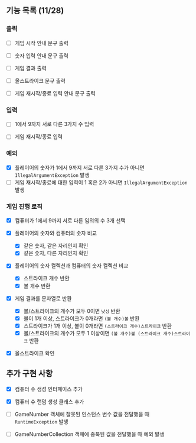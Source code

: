 ## 기능 목록 (11/28)

### 출력
- [ ] 게임 시작 안내 문구 출력
- [ ] 숫자 입력 안내 문구 출력
- [ ] 게임 결과 출력
- [ ] 올스트라이크 문구 출력
- [ ] 게임 재시작/종료 입력 안내 문구 출력


### 입력
- [ ] 1에서 9까지 서로 다른 3가지 수 입력
- [ ] 게임 재시작/종료 입력


### 예외
- [x] 플레이어의 숫자가 1에서 9까지 서로 다른 3가지 수가 아니면 `IllegalArgumentException` 발생
- [ ] 게임 재시작/종료에 대한 입력이 1 혹은 2가 아니면 `IllegalArgumentException` 발생

### 게임 진행 로직
- [x] 컴퓨터가 1에서 9까지 서로 다른 임의의 수 3개 선택

- [x] 플레이어의 숫자와 컴퓨터의 숫자 비교
  - [x] 같은 숫자, 같은 자리인지 확인
  - [x] 같은 숫자, 다른 자리인지 확인

- [x] 플레이어의 숫자 컬렉션과 컴퓨터의 숫자 컬렉션 비교
  - [x] 스트라이크 개수 반환
  - [x] 볼 개수 반환

- [x] 게임 결과를 문자열로 반환
  - [x] 볼/스트라이크의 개수가 모두 0이면 `낫싱` 반환
  - [x] 볼이 1개 이상, 스트라이크가 0개라면 `(볼 개수)볼` 반환
  - [x] 스트라이크가 1개 이상, 볼이 0개라면 `(스트라이크 개수)스트라이크` 반환
  - [x] 볼/스트라이크의 개수가 모두 1 이상이면 `(볼 개수)볼 (스트라이크 개수)스트라이크` 반환

- [x] 올스트라이크 확인

## 추가 구현 사항
- [x] 컴퓨터 수 생성 인터페이스 추가
- [x] 컴퓨터 수 랜덤 생성 클래스 추가


- [ ] GameNumber 객체에 잘못된 인스턴스 변수 값을 전달했을 때 `RuntimeException` 발생
- [ ] GameNumberCollection 객체에 중복된 값을 전달했을 때 예외 발생